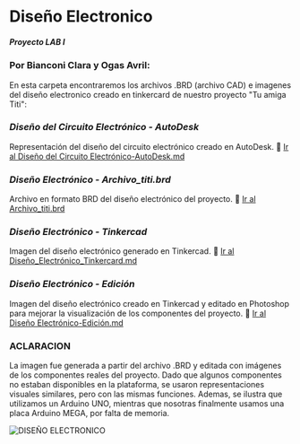 
# Diseño Electronico 
##### Proyecto LAB I 
### Por Bianconi Clara y Ogas Avril:
En esta carpeta encontraremos los archivos .BRD (archivo CAD) e imagenes del diseño electronico creado en tinkercard de nuestro proyecto "Tu amiga Titi":

### *Diseño del Circuito Electrónico - AutoDesk*
Representación del diseño del circuito electrónico creado en AutoDesk.
📎 [Ir al Diseño del Circuito Electrónico-AutoDesk.md](Diseño%20Circuito%20Electrónico-AutoDesk.md)

### *Diseño Electrónico - Archivo_titi.brd*
Archivo en formato BRD del diseño electrónico del proyecto.
📎 [Ir al Archivo_titi.brd](Archivo%20titi.brd)


### *Diseño Electrónico - Tinkercad*
Imagen del diseño electrónico generado en Tinkercad.
📎 [Ir al Diseño_Electrónico_Tinkercard.md](Diseño_Electronico_Tinkercard.md)

### *Diseño Electrónico - Edición*
Imagen del diseño electrónico creado en Tinkercad y editado en Photoshop para mejorar la visualización de los componentes del proyecto.
📎 [Ir al Diseño Electrónico-Edición.md](Diseño%20Electrónico%20-%20%Edición.md)

### ACLARACION
La imagen fue generada a partir del archivo .BRD y editada con imágenes de los componentes reales del proyecto. Dado que algunos componentes no estaban disponibles en la plataforma, se usaron representaciones visuales similares, pero con las mismas funciones.
Ademas, se ilustra que utilizamos un Arduino UNO, mientras que nosotras finalmente usamos una placa Arduino MEGA, por falta de memoria.

![DISEÑO ELECTRONICO](https://github.com/user-attachments/assets/9b17337f-5911-47c5-8be4-31091c912294)
